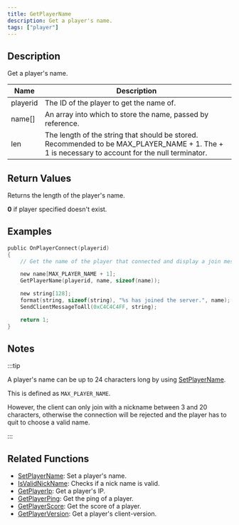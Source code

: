 ```yaml
---
title: GetPlayerName
description: Get a player's name.
tags: ["player"]
---
```


## Description

Get a player's name.

| Name     | Description                                                                                                                                     |
| -------- | ----------------------------------------------------------------------------------------------------------------------------------------------- |
| playerid | The ID of the player to get the name of.                                                                                                        |
| name[]   | An array into which to store the name, passed by reference.                                                                                     |
| len      | The length of the string that should be stored. Recommended to be MAX_PLAYER_NAME + 1. The + 1 is necessary to account for the null terminator. |

## Return Values

Returns the length of the player's name.

**0** if player specified doesn't exist.

## Examples

```c
public OnPlayerConnect(playerid)
{
    // Get the name of the player that connected and display a join message to other players

    new name[MAX_PLAYER_NAME + 1];
    GetPlayerName(playerid, name, sizeof(name));

    new string[128];
    format(string, sizeof(string), "%s has joined the server.", name);
    SendClientMessageToAll(0xC4C4C4FF, string);

    return 1;
}
```

## Notes

:::tip

A player's name can be up to 24 characters long by using [SetPlayerName](SetPlayerName).

This is defined as `MAX_PLAYER_NAME`.

However, the client can only join with a nickname between 3 and 20 characters, otherwise the connection will be rejected and the player has to quit to choose a valid name.

:::

## Related Functions

- [SetPlayerName](SetPlayerName): Set a player's name.
- [IsValidNickName](IsValidNickName): Checks if a nick name is valid.
- [GetPlayerIp](GetPlayerIp): Get a player's IP.
- [GetPlayerPing](GetPlayerPing): Get the ping of a player.
- [GetPlayerScore](GetPlayerScore): Get the score of a player.
- [GetPlayerVersion](GetPlayerVersion): Get a player's client-version.
